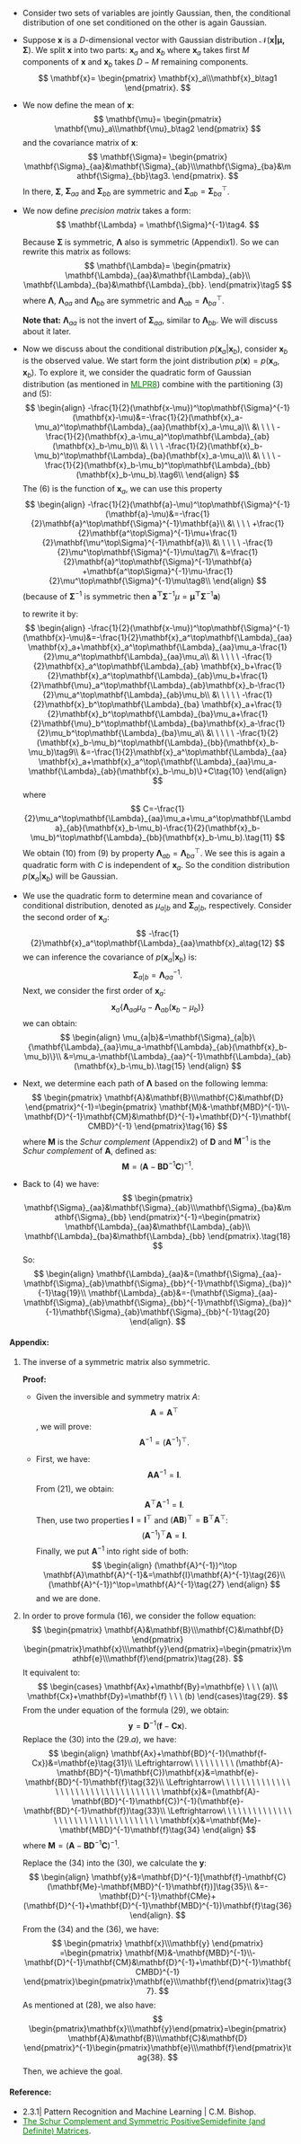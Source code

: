 * Consider two sets of variables are jointly Gaussian, then, the conditional distribution of one set conditioned on the other is again Gaussian.

* Suppose $\mathbf{x}$ is a $D$-dimensional vector with Gaussian distribution $\mathcal{N(\mathbf{x|\mu,\Sigma})}$. We split $\mathbf{x}$ into two parts: $\mathbf{x}_a$ and $\mathbf{x}_b$ where $\mathbf{x}_a$ takes first $M$ components of $\mathbf{x}$ and $\mathbf{x}_b$ takes $D-M$ remaining components.
  $$
  \mathbf{x}=
  \begin{pmatrix}
  \mathbf{x}_a\\\mathbf{x}_b\tag1
  \end{pmatrix}.
  $$

* We now define the mean of $\mathbf{x}$:
  $$
  \mathbf{\mu}=
  \begin{pmatrix}
  \mathbf{\mu}_a\\\mathbf{\mu}_b\tag2
  \end{pmatrix}
  $$
  and the covariance matrix of $\mathbf{x}$:
  $$
  \mathbf{\Sigma}=
  \begin{pmatrix}
  \mathbf{\Sigma}_{aa}&\mathbf{\Sigma}_{ab}\\\mathbf{\Sigma}_{ba}&\mathbf{\Sigma}_{bb}\tag3.
  \end{pmatrix}.
  $$
  In there, $\mathbf{\Sigma}$, $\mathbf{\Sigma}_{aa}$ and $\mathbf{\Sigma}_{bb}$ are symmetric and $\mathbf{\Sigma}_{ab}=\mathbf{\Sigma}_{ba}^\top$.

* We now define *precision matrix* takes a form:
  $$
  \mathbf{\Lambda} = \mathbf{\Sigma}^{-1}\tag4.
  $$
  
  Because $\mathbf{\Sigma}$ is symmetric, $\mathbf{\Lambda}$ also is symmetric $(\text{Appendix1})$. So we can rewrite this matrix as follows:
  $$
  \mathbf{\Lambda}=
  \begin{pmatrix}
  \mathbf{\Lambda}_{aa}&\mathbf{\Lambda}_{ab}\\
  \mathbf{\Lambda}_{ba}&\mathbf{\Lambda}_{bb}.
  \end{pmatrix}\tag5
  $$
  where $\mathbf{\Lambda}$, $\mathbf{\Lambda}_{aa}$ and $\mathbf{\Lambda}_{bb}$ are symmetric and $\mathbf{\Lambda}_{ab}=\mathbf{\Lambda}_{ba}^\top$.
  
  **Note that:** $\mathbf{\Lambda}_{aa}$ is not the invert of $\mathbf{\Sigma}_{aa}$, similar to $\mathbf{\Lambda}_{bb}$. We will discuss about it later.

* Now we discuss about the conditional distribution $p(\mathbf{x}_a|\mathbf{x}_b)$, consider $\mathbf{x}_b$ is the observed value. We start form the joint distribution $p(\mathbf{x})=p(\mathbf{x}_a,\mathbf{x}_b)$. To explore it, we consider the quadratic form of Gaussian distribution (as mentioned in <a href='https://khoatranrb.github.io/2020/11/30/ml&pr-8' style='color:green'>MLPR8</a>) combine with the partitioning $(3)$ and $(5)$:
  $$
  \begin{align}
  -\frac{1}{2}(\mathbf{x-\mu})^\top\mathbf{\Sigma}^{-1}(\mathbf{x}-\mu)&=-\frac{1}{2}(\mathbf{x}_a-\mu_a)^\top\mathbf{\Lambda}_{aa}(\mathbf{x}_a-\mu_a)\\
  &\ \ \ \ -\frac{1}{2}(\mathbf{x}_a-\mu_a)^\top\mathbf{\Lambda}_{ab}(\mathbf{x}_b-\mu_b)\\
  &\ \ \ \ -\frac{1}{2}(\mathbf{x}_b-\mu_b)^\top\mathbf{\Lambda}_{ba}(\mathbf{x}_a-\mu_a)\\
  &\ \ \ \ -\frac{1}{2}(\mathbf{x}_b-\mu_b)^\top\mathbf{\Lambda}_{bb}(\mathbf{x}_b-\mu_b).\tag6\\
  \end{align}
  $$
  The $(6)$ is the function of $\mathbf{x}_a$, we can use this property
  $$
  \begin{align}
  -\frac{1}{2}(\mathbf{a}-\mu)^\top\mathbf{\Sigma}^{-1}(\mathbf{a}-\mu)&=-\frac{1}{2}\mathbf{a}^\top\mathbf{\Sigma}^{-1}\mathbf{a}\\
  &\ \ \ \ +\frac{1}{2}\mathbf{a^\top\Sigma}^{-1}\mu+\frac{1}{2}\mathbf{\mu^\top\Sigma}^{-1}\mathbf{a}\\
  &\ \ \ \ \ -\frac{1}{2}\mu^\top\mathbf{\Sigma}^{-1}\mu\tag7\\
  &=\frac{1}{2}\mathbf{a}^\top\mathbf{\Sigma}^{-1}\mathbf{a} +\mathbf{a^\top\Sigma}^{-1}\mu-\frac{1}{2}\mu^\top\mathbf{\Sigma}^{-1}\mu\tag8\\
  \end{align}
  $$
  (because of $\mathbf{\Sigma}^{-1}$ is symmetric then $\mathbf{a^\top\Sigma}^{-1}\mu=\mathbf{\mu^\top\Sigma}^{-1}\mathbf{a}$)

   to rewrite it by:
  $$
  \begin{align}
  -\frac{1}{2}(\mathbf{x-\mu})^\top\mathbf{\Sigma}^{-1}(\mathbf{x}-\mu)&=-\frac{1}{2}\mathbf{x}_a^\top\mathbf{\Lambda}_{aa} \mathbf{x}_a+\mathbf{x}_a^\top\mathbf{\Lambda}_{aa}\mu_a-\frac{1}{2}\mu_a^\top\mathbf{\Lambda}_{aa}\mu_a\\
  &\ \ \ \ \ -\frac{1}{2}\mathbf{x}_a^\top\mathbf{\Lambda}_{ab} \mathbf{x}_b+\frac{1}{2}\mathbf{x}_a^\top\mathbf{\Lambda}_{ab}\mu_b+\frac{1}{2}\mathbf{\mu}_a^\top\mathbf{\Lambda}_{ab}\mathbf{x}_b-\frac{1}{2}\mu_a^\top\mathbf{\Lambda}_{ab}\mu_b\\
  &\ \ \ \ \ -\frac{1}{2}\mathbf{x}_b^\top\mathbf{\Lambda}_{ba} \mathbf{x}_a+\frac{1}{2}\mathbf{x}_b^\top\mathbf{\Lambda}_{ba}\mu_a+\frac{1}{2}\mathbf{\mu}_b^\top\mathbf{\Lambda}_{ba}\mathbf{x}_a-\frac{1}{2}\mu_b^\top\mathbf{\Lambda}_{ba}\mu_a\\
  &\ \ \ \ \ -\frac{1}{2}(\mathbf{x}_b-\mu_b)^\top\mathbf{\Lambda}_{bb}(\mathbf{x}_b-\mu_b)\tag9\\
  &=-\frac{1}{2}\mathbf{x}_a^\top\mathbf{\Lambda}_{aa} \mathbf{x}_a+\mathbf{x}_a^\top\{\mathbf{\Lambda}_{aa}\mu_a-\mathbf{\Lambda}_{ab}(\mathbf{x}_b-\mu_b)\}+C\tag{10}
  \end{align}
  $$
  where
  $$
  C=-\frac{1}{2}\mu_a^\top\mathbf{\Lambda}_{aa}\mu_a+\mu_a^\top\mathbf{\Lambda}_{ab}(\mathbf{x}_b-\mu_b)-\frac{1}{2}(\mathbf{x}_b-\mu_b)^\top\mathbf{\Lambda}_{bb}(\mathbf{x}_b-\mu_b).\tag{11}
  $$
  We obtain $(10)$ from $(9)$ by  property $\mathbf{\Lambda}_{ab}=\mathbf{\Lambda}_{ba}^\top$. We see this is again a quadratic form with $C$ is independent of $\mathbf{x}_a$. So the condition distribution $p(\mathbf{x}_a|\mathbf{x}_b)$ will be Gaussian.

* We use the quadratic form to determine mean and covariance of conditional distribution, denoted as $\mu_{a|b}$ and $\mathbf{\Sigma}_{a|b}$, respectively. Consider the second order of $\mathbf{x}_a$:
  $$
  -\frac{1}{2}\mathbf{x}_a^\top\mathbf{\Lambda}_{aa}\mathbf{x}_a\tag{12}
  $$
  we can inference the covariance of $p(\mathbf{x}_a|\mathbf{x}_b)$ is:
  $$
  \mathbf{\Sigma}_{a|b}=\mathbf{\Lambda}_{aa}^{-1}\tag{13}.
  $$
  Next, we consider the first order of $\mathbf{x}_a$:
  $$
  \mathbf{x}_a\{\mathbf{\Lambda}_{aa}\mu_a-\mathbf{\Lambda}_{ab}(\mathbf{x}_b-\mu_b)\}\tag{14}
  $$
  we can obtain:
  $$
  \begin{align}
  \mu_{a|b}&=\mathbf{\Sigma}_{a|b}\{\mathbf{\Lambda}_{aa}\mu_a-\mathbf{\Lambda}_{ab}(\mathbf{x}_b-\mu_b)\}\\
  &=\mu_a-\mathbf{\Lambda}_{aa}^{-1}\mathbf{\Lambda}_{ab}(\mathbf{x}_b-\mu_b).\tag{15}
  \end{align}
  $$
  
* Next, we determine each path of $\mathbf{\Lambda}$ based on the following lemma:
  $$
  \begin{pmatrix}
  \mathbf{A}&\mathbf{B}\\\mathbf{C}&\mathbf{D}
  \end{pmatrix}^{-1}=\begin{pmatrix}
  \mathbf{M}&-\mathbf{MBD}^{-1}\\-\mathbf{D}^{-1}\mathbf{CM}&\mathbf{D}^{-1}+\mathbf{D}^{-1}\mathbf{CMBD}^{-1}
  \end{pmatrix}\tag{16}
  $$
  where $\mathbf{M}$ is the *Schur complement* $(\text{Appendix2})$ of $\mathbf{D}$ and $\mathbf{M}^{-1}$ is the *Schur complement* of $\mathbf{A}$, defined as:
  $$
  \mathbf{M}=(\mathbf{A}-\mathbf{BD}^{-1}\mathbf{C})^{-1}\tag{17}.
  $$

* Back to $(4)$ we have:
  $$
  \begin{pmatrix}
  \mathbf{\Sigma}_{aa}&\mathbf{\Sigma}_{ab}\\\mathbf{\Sigma}_{ba}&\mathbf{\Sigma}_{bb}
  \end{pmatrix}^{-1}=\begin{pmatrix}
  \mathbf{\Lambda}_{aa}&\mathbf{\Lambda}_{ab}\\
  \mathbf{\Lambda}_{ba}&\mathbf{\Lambda}_{bb}
  \end{pmatrix}.\tag{18}
  $$
  So:
  $$
  \begin{align}
  \mathbf{\Lambda}_{aa}&=(\mathbf{\Sigma}_{aa}-\mathbf{\Sigma}_{ab}\mathbf{\Sigma}_{bb}^{-1}\mathbf{\Sigma}_{ba})^{-1}\tag{19}\\
  \mathbf{\Lambda}_{ab}&=-(\mathbf{\Sigma}_{aa}-\mathbf{\Sigma}_{ab}\mathbf{\Sigma}_{bb}^{-1}\mathbf{\Sigma}_{ba})^{-1}\mathbf{\Sigma}_{ab}\mathbf{\Sigma}_{bb}^{-1}\tag{20}
  \end{align}.
  $$
  

#### **Appendix:**

1. The inverse of a symmetric matrix also symmetric. 

   **Proof:**

   * Given the inversible and symmetry matrix $A$:
     $$
     \mathbf{A}=\mathbf{A}^\top\tag{21}
     $$
     , we will prove:
     $$
     \mathbf{A}^{-1}=(\mathbf{A}^{-1})^\top\tag{22}.
     $$

   * First, we have:
     $$
     \mathbf{AA}^{-1}=\mathbf{I}\tag{23}.
     $$
     From $(21)$, we obtain:
     $$
     \mathbf{A}^\top\mathbf{A}^{-1}=\mathbf{I}\tag{24}.
     $$
     Then, use two properties $\mathbf{I}=\mathbf{I}^\top$ and $(\mathbf{A}\mathbf{B})^\top=\mathbf{B}^\top\mathbf{A}^\top$:
     $$
     (\mathbf{A}^{-1})^\top \mathbf{A}=\mathbf{I}\tag{25}.
     $$
     Finally, we put $\mathbf{A}^{-1}$ into right side of both:
     $$
     \begin{align}
     (\mathbf{A}^{-1})^\top \mathbf{A}\mathbf{A}^{-1}&=\mathbf{I}\mathbf{A}^{-1}\tag{26}\\
     (\mathbf{A}^{-1})^\top=\mathbf{A}^{-1}\tag{27}
     \end{align}
     $$
     and we are done.

2. In order to prove formula $(16)$, we consider the follow equation:
   $$
   \begin{pmatrix}
   \mathbf{A}&\mathbf{B}\\\mathbf{C}&\mathbf{D}
   \end{pmatrix}
   \begin{pmatrix}\mathbf{x}\\\mathbf{y}\end{pmatrix}=\begin{pmatrix}\mathbf{e}\\\mathbf{f}\end{pmatrix}\tag{28}.
   $$
   It equivalent to:
   $$
   \begin{cases}
   \mathbf{Ax}+\mathbf{By}=\mathbf{e} \ \ \ (a)\\
   \mathbf{Cx}+\mathbf{Dy}=\mathbf{f} \ \ \ (b)
   \end{cases}\tag{29}.
   $$
   From the under equation of the formula $(29)$, we obtain:
   $$
   \mathbf{y}=\mathbf{D}^{-1}(\mathbf{f}-\mathbf{Cx})\tag{30}.
   $$
   Replace the $(30)$ into the $(29.a)$, we have:
   $$
   \begin{align}
    \mathbf{Ax}+\mathbf{BD}^{-1}(\mathbf{f-Cx})&=\mathbf{e}\tag{31}\\
    \Leftrightarrow\ \ \ \ \ \ \ \ \ (\mathbf{A}-\mathbf{BD}^{-1}\mathbf{C})\mathbf{x}&=\mathbf{e}-\mathbf{BD}^{-1}\mathbf{f}\tag{32}\\
     \Leftrightarrow\ \ \ \ \ \ \ \ \ \ \ \ \ \ \ \ \ \ \ \ \ \ \ \ \ \ \ \ \ \ \ \ \ \ \ \mathbf{x}&=(\mathbf{A}-\mathbf{BD}^{-1}\mathbf{C})^{-1}(\mathbf{e}-\mathbf{BD}^{-1}\mathbf{f})\tag{33}\\
       \Leftrightarrow\ \ \ \ \ \ \ \ \ \ \ \ \ \ \ \ \ \ \ \ \ \ \ \ \ \ \ \ \ \ \ \ \ \ \ \mathbf{x}&=\mathbf{Me}-\mathbf{MBD}^{-1}\mathbf{f}\tag{34}
   \end{align}
   $$
   where $\mathbf{M}=(\mathbf{A}-\mathbf{BD}^{-1}\mathbf{C})^{-1}$.

   Replace the $(34)$ into the $(30)$, we calculate the $\mathbf{y}$:
   $$
   \begin{align}
   \mathbf{y}&=\mathbf{D}^{-1}[\mathbf{f}-\mathbf{C}(\mathbf{Me}-\mathbf{MBD}^{-1}\mathbf{f})]\tag{35}\\
   &=-\mathbf{D}^{-1}\mathbf{CMe}+(\mathbf{D}^{-1}+\mathbf{D}^{-1}\mathbf{MBD}^{-1})\mathbf{f}\tag{36}
   \end{align}.
   $$
   From the $(34)$ and the $(36)$, we have:
   $$
   \begin{pmatrix}
   \mathbf{x}\\\mathbf{y}
   \end{pmatrix}
   =\begin{pmatrix}
   \mathbf{M}&-\mathbf{MBD}^{-1}\\-\mathbf{D}^{-1}\mathbf{CM}&\mathbf{D}^{-1}+\mathbf{D}^{-1}\mathbf{CMBD}^{-1}
   \end{pmatrix}\begin{pmatrix}\mathbf{e}\\\mathbf{f}\end{pmatrix}\tag{37}.
   $$
   As mentioned at $(28)$, we also have:
   $$
   \begin{pmatrix}\mathbf{x}\\\mathbf{y}\end{pmatrix}=\begin{pmatrix}
   \mathbf{A}&\mathbf{B}\\\mathbf{C}&\mathbf{D}
   \end{pmatrix}^{-1}\begin{pmatrix}\mathbf{e}\\\mathbf{f}\end{pmatrix}\tag{38}.
   $$
   Then, we achieve the goal.

#### Reference:

* 2.3.1| Pattern Recognition and Machine Learning | C.M. Bishop.
* <a href='https://www.cis.upenn.edu/~jean/schur-comp.pdf' style="color:green">The Schur Complement and Symmetric PositiveSemidefinite (and Definite) Matrices</a>.